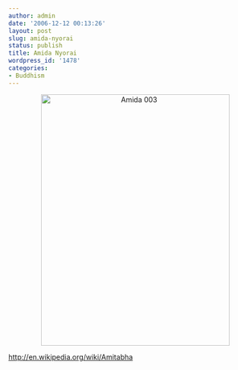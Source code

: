 ```yaml
---
author: admin
date: '2006-12-12 00:13:26'
layout: post
slug: amida-nyorai
status: publish
title: Amida Nyorai
wordpress_id: '1478'
categories:
- Buddhism
---
```

<p align="center"><a title="Photo Sharing" href="http://www.flickr.com/photos/albill/320274356/"><img width="375" height="500" alt="Amida 003" src="http://static.flickr.com/123/320274356_58c5842c5b.jpg" /></a></p>
<a href="http://en.wikipedia.org/wiki/Amitabha">http://en.wikipedia.org/wiki/Amitabha</a>
